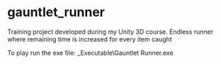 # gauntlet_runner
Training project developed during my Unity 3D course. Endless runner where remaining time is increased for every item caught

To play run the exe file: _Executable\Gauntlet Runner.exe

